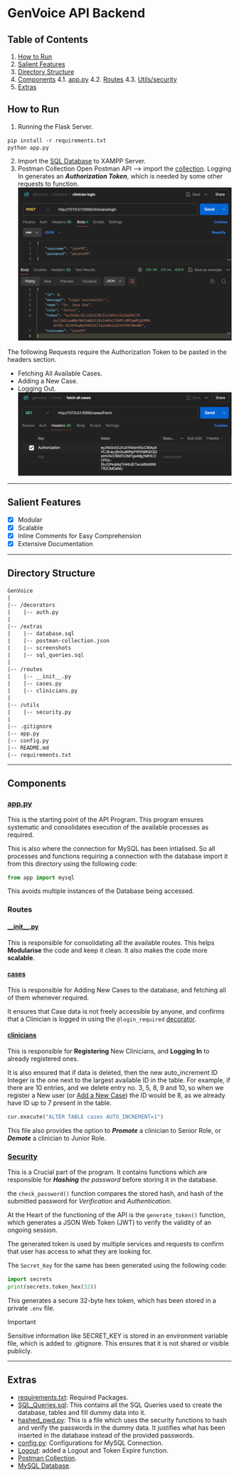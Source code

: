 # GenVoice API Backend

## Table of Contents
1. [How to Run](#how-to-run)
2. [Salient Features](#salient-features)
3. [Directory Structure](#directory-structure)
4. [Components](#components)
    4.1. [app.py](#apppy)
    4.2. [Routes](#routes)
    4.3. [Utils/security](#security)
5. [Extras](#extras)

## How to Run
1. Running the Flask Server.
```
pip install -r requirements.txt
python app.py
```
2. Import the [SQL Database](/extras/genvoice.sql) to XAMPP Server.
3. Postman Collection
Open Postman API --> import the [collection](/extras/genvoice.postman_collection.json).
Logging In generates an ***Authorization Token***, which is needed by some other requests to function.
![Clinician Login API Testing in Postman](/extras/clinician_login_postman.png)

The following Requests require the Authorization Token to be pasted in the headers section.
  - Fetching All Available Cases.
  - Adding a New Case.
  - Logging Out.
![Auth Token in Postman Header](/extras/postman_auth_token_header.png)

---

## Salient Features
- [x] Modular
- [x] Scalable
- [x] Inline Comments for Easy Comprehension
- [x] Extensive Documentation

---

## Directory Structure
```
GenVoice
|
|-- /decorators
|    |-- auth.py
|
|-- /extras
|    |-- database.sql
|    |-- postman-collection.json
|    |-- screenshots
|    |-- sql_queries.sql
|
|-- /routes
|    |-- __init__.py
|    |-- cases.py
|    |-- clinicians.py
|
|-- /utils
|    |-- security.py
|
|-- .gitignore
|-- app.py
|-- config.py
|-- README.md
|-- requirements.txt
```

---

## Components
### [app.py](app.py)
This is the starting point of the API Program. This program ensures systematic and consolidates execution of the available processes as required.

This is also where the connection for MySQL has been intialised. So all processes and functions requiring a connection with the database import it from this directory using the following code:
```py
from app import mysql
```
This avoids multiple instances of the Database being accessed.

### Routes
#### [\_\_init__.py](/routes/__init__.py)
This is responsible for consolidating all the available routes.
This helps **Modularise** the code and keep it clean.
It also makes the code more **scalable**.

#### [cases](./routes/cases.py)
This is responsible for Adding New Cases to the database, and fetching all of them whenever required.

It ensures that Case data is not freely accessible by anyone, and confirms that a Clinician is logged in using the `@login_required` [decorator](/decorators/auth.py). 

#### [clinicians](./routes/clinicians.py)
This is responsible for **Registering** New Clinicians, and **Logging In** to already registered ones.

It is also ensured that if data is deleted, then the new auto_increment ID Integer is the one next to the largest available ID in the table.
For example, if there are 10 entries, and we delete entry no. 3, 5, 8, 9 and 10, so when we register a New user (or [Add a New Case](#cases)) the ID would be 8, as we already have ID up to 7 present in the table.
```py
cur.execute("ALTER TABLE cases AUTO_INCREMENT=1")
```

This file also provides the option to ***Promote*** a clinician to Senior Role, or ***Demote*** a clinician to Junior Role.

### [Security](./utils/security.py)
This is a Crucial part of the program.
It contains functions which are responsible for ***Hashing** the password* before storing it in the database.

the `check_password()` function compares the stored hash, and hash of the submitted password for *Verification* and *Authentication*.

At the Heart of the functioning of the API is the `generate_token()` function, which generates a JSON Web Token (JWT) to verify the validity of an ongoing session.

The generated token is used by multiple services and requests to confirm that user has access to what they are looking for.


The `Secret_Key` for the same has been generated using the following code:
```py
import secrets
print(secrets.token_hex(32))
```
This generates a secure 32-byte hex token, which has been stored in a private `.env` file.

> [!IMPORTANT]
> Sensitive information like SECRET_KEY is stored in an environment variable file, which is added to .gitignore. This ensures that it is not shared or visible publicly. 

---

## Extras
- [requirements.txt](/requirements.txt): Required Packages.
- [SQL_Queries.sql](/SQL_Queries.sql): This contains all the SQL Queries used to create the database, tables and fill dummy data into it.
- [hashed_pwd.py](extras/hashed_pwd.py): This is a file which uses the security functions to hash and verify the  passwords in the dummy data. It justifies what has been inserted in the database instead of the provided passwords.
- [config.py](/config.py): Configurations for MySQL Connection.
- [Logout](/routes/clinicians.py): added a Logout and Token Expire function.
- [Postman Collection](/extras/genvoice.postman_collection.json).
- [MySQL Database](/extras/genvoice.sql).